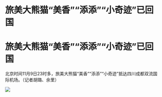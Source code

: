 # 旅美大熊猫“美香”“添添”“小奇迹”已回国

# 旅美大熊猫“美香”“添添”“小奇迹”已回国

北京时间11月9日23时多，旅美大熊猫“美香”“添添”“小奇迹”抵达四川成都双流国际机场。（记者胡璐、余里）

![](https://inews.gtimg.com/om_bt/Oh_EWMFsO92BNUYPQMhjuRq_fakYM3yNiFlLXonZRE9aQAA/1000)

